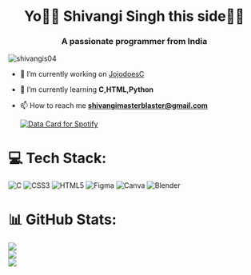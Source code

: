 
<h1 align="center">Yo🥷🏼 Shivangi Singh this side😮‍💨</h1>
<h3 align="center">A passionate programmer from India</h3>

<p align="left"> <img src="https://komarev.com/ghpvc/?username=shivangis04&label=Profile%20views&color=0e75b6&style=flat" alt="shivangis04" /> </p>

- 🔭 I’m currently working on [JojodoesC](https://github.com/ShivangiS04/JojodoesC)

- 🌱 I’m currently learning **C,HTML,Python**

- 📫 How to reach me **shivangimasterblaster@gmail.com**




  
  
  
  
  
  
  
  
  
  
  
  
  
  <a href="https://www.data-card-for-spotify.com/card?user_id=d8hvew5b2sky6oexjrwviqmgc">
  <img src="https://www.data-card-for-spotify.com/api/card?user_id=d8hvew5b2sky6oexjrwviqmgc&hide_top_artists=true&hide_top_tracks=true&hide_recents=1" alt="Data Card for Spotify">
</a>  




  
  








# 💻 Tech Stack:
![C](https://img.shields.io/badge/c-%2300599C.svg?style=for-the-badge&logo=c&logoColor=white) ![CSS3](https://img.shields.io/badge/css3-%231572B6.svg?style=for-the-badge&logo=css3&logoColor=white) ![HTML5](https://img.shields.io/badge/html5-%23E34F26.svg?style=for-the-badge&logo=html5&logoColor=white) 	![Figma](https://img.shields.io/badge/figma-%23F24E1E.svg?style=for-the-badge&logo=figma&logoColor=white) ![Canva](https://img.shields.io/badge/Canva-%2300C4CC.svg?style=for-the-badge&logo=Canva&logoColor=white) ![Blender](https://img.shields.io/badge/blender-%23F5792A.svg?style=for-the-badge&logo=blender&logoColor=white)
# 📊 GitHub Stats:
![](https://github-readme-stats.vercel.app/api?username=ShivangiS04&theme=dark&hide_border=false&include_all_commits=false&count_private=false)<br/>
![](https://github-readme-streak-stats.herokuapp.com/?user=ShivangiS04&theme=dark&hide_border=false)<br/>
![](https://github-readme-stats.vercel.app/api/top-langs/?username=ShivangiS04&theme=dark&hide_border=false&include_all_commits=false&count_private=false&layout=compact)


